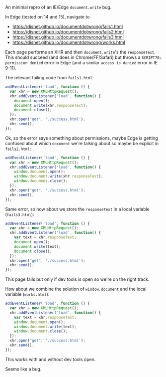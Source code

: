 An minimal repro of an IE/Edge `document.write` bug.

In Edge (tested on 14 and 15), navigate to

- https://disnet.github.io/documentdotwrong/fails1.html
- https://disnet.github.io/documentdotwrong/fails2.html
- https://disnet.github.io/documentdotwrong/fails3.html
- https://disnet.github.io/documentdotwrong/works.html

Each page performs an XHR and then `document.write`'s the `responseText`. This should succeed (and does in Chrome/FF/Safari) but throws a `SCRIPT70: permission denied` error in Edge (and a similar `access is denied` error in IE 9-11).

The relevant failing code from `fails1.html`:

```js
addEventListener('load', function () {
  var xhr = new XMLHttpRequest();
  xhr.addEventListener('load', function() {
    document.open();
    document.write(xhr.responseText);
    document.close();
  });
  xhr.open("get", './success.html');
  xhr.send();
});
```

Ok, so the error says something about permissions, maybe Edge is getting confused about which `document` we're talking about so maybe be explicit in `fails2.html`:

```js
addEventListener('load', function () {
  var xhr = new XMLHttpRequest();
  xhr.addEventListener('load', function() {
    window.document.open();
    window.document.write(xhr.responseText);
    window.document.close();
  });
  xhr.open("get", './success.html');
  xhr.send();
});
```

Same error, so how about we store the `responseText` in a local variable (`fails3.html`):

```js
addEventListener('load', function () {
  var xhr = new XMLHttpRequest();
  xhr.addEventListener('load', function() {
    var text = xhr.responseText;
    document.open();
    document.write(text);
    document.close();
  });
  xhr.open("get", './success.html');
  xhr.send();
});
```

This page fails but only if dev tools is open so we're on the right track.

How about we combine the solution of `window.document` and the local variable (`works.html`):

```js
addEventListener('load', function () {
  var xhr = new XMLHttpRequest();
  xhr.addEventListener('load', function() {
    var text = xhr.responseText;
    window.document.open();
    window.document.write(text);
    window.document.close();
  });
  xhr.open("get", './success.html');
  xhr.send();
});
```

This works with and without dev tools open.

Seems like a bug.

